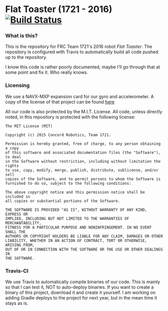 # Flat Toaster (1721 - 2016) [![Build Status](https://travis-ci.com/brennan-macaig/1721-FlatToaster.svg?token=HBRhbofU9PqAxkGSSzWw&branch=master)](https://travis-ci.com/brennan-macaig/1721-FlatToaster)

### What is this? ###

This is the repository for FRC Team 1721's 2016 robot *Flat Toaster*. The repository is configured with Travis to automatically build all code pushed up to the repository.

I know this code is rather poorly documented, maybe I'll go through that at some point and fix it. Who really knows.

### Licensing ###

We use a NAVX-MXP expansion card for our gyro and accelerometer. A copy of the license of that project can be found [here](https://github.com/kauailabs/navxmxp/blob/master/LICENSE.txt)

All our code is also protected by the M.I.T. License. All code, unless directly noted, in this repository is protected with the following license:

```
The MIT License (MIT)

Copyright (c) 2015 Concord Robotics, Team 1721.

Permission is hereby granted, free of charge, to any person obtaining a copy
of this software and associated documentation files (the "Software"), to deal
in the Software without restriction, including without limitation the rights
to use, copy, modify, merge, publish, distribute, sublicense, and/or sell
copies of the Software, and to permit persons to whom the Software is
furnished to do so, subject to the following conditions:

The above copyright notice and this permission notice shall be included in
all copies or substantial portions of the Software.

THE SOFTWARE IS PROVIDED "AS IS", WITHOUT WARRANTY OF ANY KIND, EXPRESS OR
IMPLIED, INCLUDING BUT NOT LIMITED TO THE WARRANTIES OF MERCHANTABILITY,
FITNESS FOR A PARTICULAR PURPOSE AND NONINFRINGEMENT. IN NO EVENT SHALL THE
AUTHORS OR COPYRIGHT HOLDERS BE LIABLE FOR ANY CLAIM, DAMAGES OR OTHER
LIABILITY, WHETHER IN AN ACTION OF CONTRACT, TORT OR OTHERWISE, ARISING FROM,
OUT OF OR IN CONNECTION WITH THE SOFTWARE OR THE USE OR OTHER DEALINGS IN
THE SOFTWARE.
```

### Travis-CI ###

We use Travis to automatically compile binaries of our code. This is mainly so that I can test it, NOT to auto-deploy binaries. If you want to create a binary of this project, download it and create it yourself. I am working on adding Gradle deploys to the project for next year, but in the mean time it stays as is.
